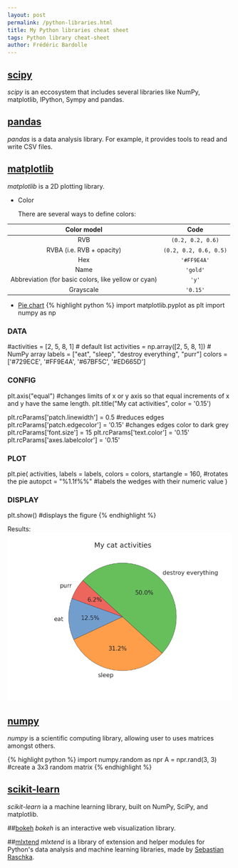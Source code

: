 ```yaml
---
layout: post
permalink: /python-libraries.html
title: My Python libraries cheat sheet
tags: Python library cheat-sheet
author: Frédéric Bardolle
---
```

## [scipy](http://www.scipy.org/)
*scipy* is an eccosystem that includes several libraries like NumPy, matplotlib, IPython, Sympy and pandas.

## [pandas](http://pandas.pydata.org/)
*pandas* is a data analysis library. For example, it provides tools to read and write CSV files.

## [matplotlib](http://matplotlib.org)
*matplotlib* is a 2D plotting library.

* Color

  There are several ways to define colors:

Color model|Code 
:---:|:---:
RVB|`(0.2, 0.2, 0.6)`
RVBA (i.e. RVB + opacity)|`(0.2, 0.2, 0.6, 0.5)`
Hex|`'#FF9E4A'`
Name|`'gold'`
Abbreviation (for basic colors, like yellow or cyan)|`'y'`
Grayscale|`'0.15'`


* [Pie chart](http://matplotlib.org/api/pyplot_api.html?highlight=pie#matplotlib.pyplot.pie)
{% highlight python %}
import matplotlib.pyplot as plt
import numpy as np

### DATA 
#activities = [2, 5, 8, 1]          # default list
activities = np.array([2, 5, 8, 1]) # NumPy array
labels = ["eat", "sleep", "destroy everything", "purr"]
colors = ['#729ECE', '#FF9E4A', '#67BF5C', '#ED665D']

### CONFIG
plt.axis("equal") #changes limits of x or y axis so that equal increments of x and y have the same length.
plt.title("My cat activities", color = '0.15')

plt.rcParams['patch.linewidth'] = 0.5       #reduces edges
plt.rcParams['patch.edgecolor'] = '0.15'    #changes edges color to dark grey
plt.rcParams['font.size'] = 15
plt.rcParams['text.color'] = '0.15'
plt.rcParams['axes.labelcolor'] = '0.15'

### PLOT
plt.pie(
activities,
labels = labels,
colors = colors,
startangle = 160,   #rotates the pie
autopct = "%1.1f%%" #labels the wedges with their numeric value
)

### DISPLAY
plt.show() #displays the figure
{% endhighlight %}

Results:
![cat](/downloads/cat-activities.png "My cat activities")

## [numpy](http://www.numpy.org/)
*numpy* is a scientific computing library, allowing user to uses matrices amongst others.

{% highlight python %}
import numpy.random as npr
A = npr.rand(3, 3) #create a 3x3 random matrix
{% endhighlight %}

## [scikit-learn](http://scikit-learn.org/)
*scikit-learn* ia a machine learning library, built on NumPy, SciPy, and matplotlib.

##[bokeh](http://bokeh.pydata.org/)
*bokeh* is an interactive web visualization library.

##[mlxtend](https://github.com/rasbt/mlxtend)
*mlxtend* is a library of extension and helper modules for Python's data analysis and machine learning libraries, made by [Sebastian Raschka](https://twitter.com/rasbt).

